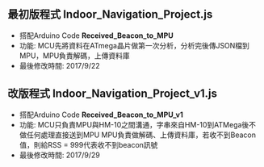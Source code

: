 ## 最初版程式 Indoor_Navigation_Project.js ##
* 搭配Arduino Code **Received_Beacon_to_MPU**
* 功能: MCU先將資料在ATmega晶片做第一次分析，分析完後傳JSON檔到MPU，MPU負責解碼，上傳資料庫
* 最後修改時間: 2017/9/22

## 改版程式 Indoor_Navigation_Project_v1.js ##
* 搭配Arduino Code **Received_Beacon_to_MPU_v1**
* 功能: MCU只負責MPU與HM-10之間溝通，字串來自HM-10到ATMega後不做任何處理直接送到MPU MPU負責做解碼、上傳資料庫，若收不到Beacon值，則給RSS = 999代表收不到beacon訊號
* 最後修改時間: 2017/9/29